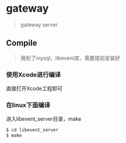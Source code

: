 # gateway
> gateway server


## Compile

> 用到了mysql，libevent库，需要提前安装好


### 使用Xcode进行编译

直接打开Xcode工程即可


### 在linux下面编译

进入libevent_server目录，make


```bash
$ cd libevent_server
$ make
```



